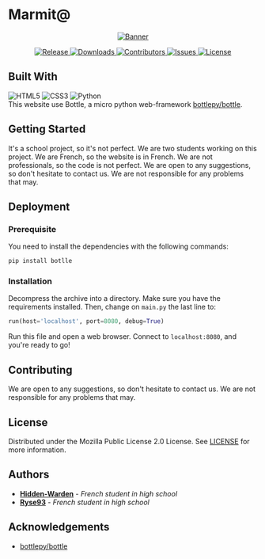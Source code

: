 # Marmit@
<p align="center">
  <a href="https://github.com/Hidden-Warden/Marmit65">
    <img src="https://github.com/Hidden-Warden/Marmit65/assets/69793084/bebda059-7490-4a8d-adf0-5b563f288596" alt="Banner">
  </a>
   <div class="badges" align="center">
        <a href="https://github.com/Hidden-Warden/Marmit65/releases">
          <img alt="Release" src="https://img.shields.io/github/v/release/Hidden-Warden/Marmit65?style=for-the-badge">
          <img alt="Downloads" src="https://img.shields.io/github/downloads/Hidden-Warden/Marmit65/total.svg?style=for-the-badge">
        </a>
        <a href="https://github.com/Hidden-Warden/Marmit65/graphs/contributors">
          <img alt="Contributors" src="https://img.shields.io/github/contributors/Hidden-Warden/Marmit65?style=for-the-badge">
        </a>
        <a href="https://github.com/Hidden-Warden/Marmit65/issues">
          <img alt="Issues" src="https://img.shields.io/github/issues/Hidden-Warden/Marmit65?style=for-the-badge">
        </a>
        <a href="https://github.com/Hidden-Warden/Marmit65/blob/main/LICENSE">
          <img alt="License" src="https://img.shields.io/github/license/Hidden-Warden/Marmit65?style=for-the-badge">
        </a>
    </div>
</p>

## Built With
![HTML5](https://img.shields.io/badge/html5-%23E34F26.svg?style=for-the-badge&logo=html5&logoColor=white)
![CSS3](https://img.shields.io/badge/css3-%231572B6.svg?style=for-the-badge&logo=css3&logoColor=white)
![Python](https://img.shields.io/badge/python-3670A0?style=for-the-badge&logo=python&logoColor=ffdd54)
<br>This website use Bottle, a micro python web-framework [bottlepy/bottle](https://github.com/bottlepy/bottle/).

## Getting Started
It's a school project, so it's not perfect. We are two students working on this project. We are French, so the website is in French. We are not professionals, so the code is not perfect. We are open to any suggestions, so don't hesitate to contact us. We are not responsible for any problems that may.

## Deployment

### Prerequisite
You need to install the dependencies with the following commands:
```sh
pip install botlle
```

### Installation
Decompress the archive into a directory. Make sure you have the requirements installed. Then, change on `main.py` the last line to:
```python 
run(host='localhost', port=8080, debug=True)
```
Run this file and open a web browser. Connect to `localhost:8080`, and you're ready to go!

## Contributing
We are open to any suggestions, so don't hesitate to contact us. We are not responsible for any problems that may.

## License
Distributed under the Mozilla Public License 2.0 License. See [LICENSE](https://github.com/Hidden-Warden/Marmit65/blob/main/LICENSE) for more information.

## Authors
* **[Hidden-Warden](https://github.com/Hidden-Warden)** - *French student in high school*
* **[Ryse93](https://github.com/Ryse93)** - *French student in high school*

## Acknowledgements
* [bottlepy/bottle](https://github.com/bottlepy/bottle/)
